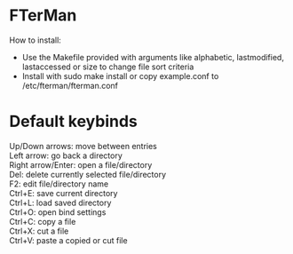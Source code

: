 # FTerMan
How to install:
- Use the Makefile provided with arguments like alphabetic, lastmodified, lastaccessed or size to change file sort criteria
- Install with sudo make install or copy example.conf to /etc/fterman/fterman.conf
# Default keybinds
Up/Down arrows: move between entries\
Left arrow: go back a directory\
Right arrow/Enter: open a file/directory\
Del: delete currently selected file/directory\
F2: edit file/directory name\
Ctrl+E: save current directory\
Ctrl+L: load saved directory\
Ctrl+O: open bind settings\
Ctrl+C: copy a file\
Ctrl+X: cut a file\
Ctrl+V: paste a copied or cut file

